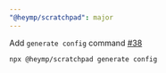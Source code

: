```yaml
---
"@heymp/scratchpad": major
---
```


Add `generate config` command [#38](https://github.com/heyMP/scratchpad/issues/38)

```bash
npx @heymp/scratchpad generate config
```
